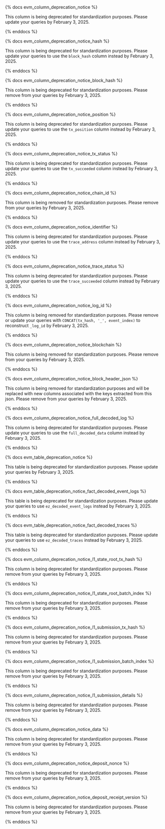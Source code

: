 {% docs evm_column_deprecation_notice %}

This column is being deprecated for standardization purposes. Please update your queries by February 3, 2025.

{% enddocs %}

{% docs evm_column_deprecation_notice_hash %}

This column is being deprecated for standardization purposes. Please update your queries to use the `block_hash` column instead by February 3, 2025.

{% enddocs %}

{% docs evm_column_deprecation_notice_block_hash %}

This column is being deprecated for standardization purposes. Please remove from your queries by February 3, 2025.

{% enddocs %}

{% docs evm_column_deprecation_notice_position %}

This column is being deprecated for standardization purposes. Please update your queries to use the `tx_position` column instead by February 3, 2025.

{% enddocs %}

{% docs evm_column_deprecation_notice_tx_status %}

This column is being deprecated for standardization purposes. Please update your queries to use the `tx_succeeded` column instead by February 3, 2025.

{% enddocs %}

{% docs evm_column_deprecation_notice_chain_id %}

This column is being removed for standardization purposes. Please remove from your queries by February 3, 2025.

{% enddocs %}

{% docs evm_column_deprecation_notice_identifier %}

This column is being deprecated for standardization purposes. Please update your queries to use the `trace_address` column instead by February 3, 2025.

{% enddocs %}

{% docs evm_column_deprecation_notice_trace_status %}

This column is being deprecated for standardization purposes. Please update your queries to use the `trace_succeeded` column instead by February 3, 2025.

{% enddocs %}

{% docs evm_column_deprecation_notice_log_id %}

This column is being removed for standardization purposes. Please remove or update your queries with `CONCAT(tx_hash, '_', event_index)` to reconstruct `_log_id` by February 3, 2025.

{% enddocs %}

{% docs evm_column_deprecation_notice_blockchain %}

This column is being removed for standardization purposes. Please remove from your queries by February 3, 2025.

{% enddocs %}

{% docs evm_column_deprecation_notice_block_header_json %}

This column is being removed for standardization purposes and will be replaced with new columns associated with the keys extracted from this json. Please remove from your queries by February 3, 2025.

{% enddocs %}

{% docs evm_column_deprecation_notice_full_decoded_log %}

This column is being deprecated for standardization purposes. Please update your queries to use the `full_decoded_data` column instead by February 3, 2025.

{% enddocs %}

{% docs evm_table_deprecation_notice %}

This table is being deprecated for standardization purposes. Please update your queries by February 3, 2025.

{% enddocs %}

{% docs evm_table_deprecation_notice_fact_decoded_event_logs %}

This table is being deprecated for standardization purposes. Please update your queries to use `ez_decoded_event_logs` instead by February 3, 2025.

{% enddocs %}

{% docs evm_table_deprecation_notice_fact_decoded_traces %}

This table is being deprecated for standardization purposes. Please update your queries to use `ez_decoded_traces` instead by February 3, 2025.

{% enddocs %}

{% docs evm_column_deprecation_notice_l1_state_root_tx_hash %}

This column is being deprecated for standardization purposes. Please remove from your queries by February 3, 2025.

{% enddocs %}

{% docs evm_column_deprecation_notice_l1_state_root_batch_index %}

This column is being deprecated for standardization purposes. Please remove from your queries by February 3, 2025.

{% enddocs %}

{% docs evm_column_deprecation_notice_l1_submission_tx_hash %}

This column is being deprecated for standardization purposes. Please remove from your queries by February 3, 2025.

{% enddocs %}

{% docs evm_column_deprecation_notice_l1_submission_batch_index %}

This column is being deprecated for standardization purposes. Please remove from your queries by February 3, 2025.

{% enddocs %}

{% docs evm_column_deprecation_notice_l1_submission_details %}

This column is being deprecated for standardization purposes. Please remove from your queries by February 3, 2025.

{% enddocs %}

{% docs evm_column_deprecation_notice_data %}

This column is being deprecated for standardization purposes. Please remove from your queries by February 3, 2025.

{% enddocs %}

{% docs evm_column_deprecation_notice_deposit_nonce %}

This column is being deprecated for standardization purposes. Please remove from your queries by February 3, 2025.

{% enddocs %}

{% docs evm_column_deprecation_notice_deposit_receipt_version %}

This column is being deprecated for standardization purposes. Please remove from your queries by February 3, 2025.

{% enddocs %}
